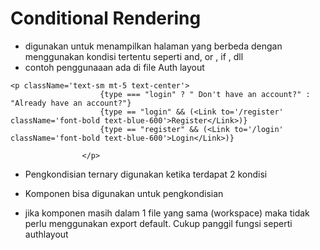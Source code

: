 # Conditional Rendering
- digunakan untuk menampilkan halaman yang berbeda dengan menggunakan kondisi tertentu seperti and, or , if , dll
- contoh penggunaaan ada di file Auth layout
```
<p className='text-sm mt-5 text-center'>
                    {type === "login" ? " Don't have an account?" : "Already have an account?"}
                    {type == "login" && (<Link to='/register' className='font-bold text-blue-600'>Register</Link>)}
                    {type == "register" && (<Link to='/login' className='font-bold text-blue-600'>Login</Link>)}

                </p>
```

- Pengkondisian ternary digunakan ketika terdapat 2 kondisi

- Komponen bisa digunakan untuk pengkondisian
- jika komponen masih dalam 1 file yang sama (workspace) maka tidak perlu menggunakan export default. Cukup panggil fungsi seperti authlayout

